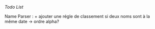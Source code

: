_Todo List_

Name Parser :
	+ ajouter une régle de classement si deux noms sont à la même date -> ordre alpha?


